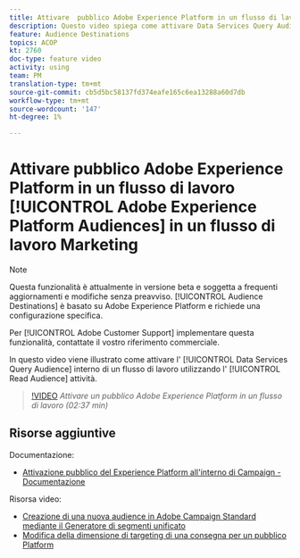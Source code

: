 ```yaml
---
title: Attivare  pubblico Adobe Experience Platform in un flusso di lavoro
description: Questo video spiega come attivare Data Services Query Audience all'interno di un flusso di lavoro utilizzando l'attività "Leggi pubblico".
feature: Audience Destinations
topics: ACOP
kt: 2760
doc-type: feature video
activity: using
team: PM
translation-type: tm+mt
source-git-commit: cb5d5bc58137fd374eafe165c6ea13288a60d7db
workflow-type: tm+mt
source-wordcount: '147'
ht-degree: 1%

---
```



# Attivare  pubblico Adobe Experience Platform in un flusso di lavoro [!UICONTROL Adobe Experience Platform Audiences] in un flusso di lavoro Marketing

>[!NOTE]
>
>Questa funzionalità è attualmente in versione beta e soggetta a frequenti aggiornamenti e modifiche senza preavviso. [!UICONTROL Audience Destinations] è basato su  Adobe Experience Platform e richiede una configurazione specifica.
>
>Per [!UICONTROL Adobe Customer Support] implementare questa funzionalità, contattate il vostro riferimento commerciale.

In questo video viene illustrato come attivare l&#39; [!UICONTROL Data Services Query Audience] interno di un flusso di lavoro utilizzando l&#39; [!UICONTROL Read Audience] attività.

>[!VIDEO](https://video.tv.adobe.com/v/27647?quality=12)
*Attivare un pubblico  Adobe Experience Platform in un flusso di lavoro (02:37 min)*

## Risorse aggiuntive

Documentazione:

* [Attivazione  pubblico del Experience Platform all&#39;interno di Campaign - Documentazione](https://docs.adobe.com/content/help/en/campaign-standard/using/profiles-and-audiences/working-with-adobe-experience-platform/aep-about-audience-destinations-service.html)

Risorsa video:

* [Creazione di una nuova audience in  Adobe Campaign Standard mediante il Generatore di segmenti unificato](/help/profiles-and-audiences/audience-destinations/creating-audiences-using-segment-builder.md)
* [Modifica della dimensione di targeting di una consegna per un pubblico Platform](/help/profiles-and-audiences/audience-destinations/changing-targeting-dimension.md)


